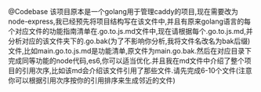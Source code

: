 @Codebase  该项目原本是一个golang用于管理caddy的项目,现在需要改为node-express,我已经预先将项目结构写在该文件中,并且有原来golang语言的每个对应文件的功能指南清单在.go.to.js.md文件中,现在请根据每个.go.to.js.md,并分析对应的该文件夹下的.go.bak(为了不影响你分析,我将文件名改名为bak后缀)文件,比如main.go.to.js.md是功能清单,原文件为main.go.bak.然后在对应目录下完成同等功能的node代码,es6,你可以适当优化.并且我在md文件中介绍了整个项目的引用次序,比如该md会介绍该文件引用了那些文件.请先完成6-10个文件(注意你可以根据引用次序按你的引用排序来生成邻近的文件)